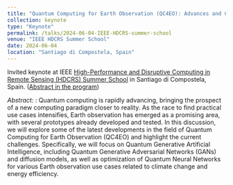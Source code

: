 ```yaml
---
title: "Quantum Computing for Earth Observation (QC4EO): Advances and Challenges in Generative AI and Quantum Neural Networks"
collection: keynote
type: "Keynote"
permalink: /talks/2024-06-04-IEEE-HDCRS-summer-school
venue: "IEEE HDCRS Summer School"
date: 2024-06-04
location: "Santiago di Compostela, Spain"
---
```


Invited keynote at IEEE [High-Performance and Disruptive Computing in Remote Sensing (HDCRS) Summer School](https://www.grss-ieee.org/community/groups-initiatives/high-performance-and-disruptive-computing-in-remote-sensing-hdcrs) in Santiago di Compostela, Spain. ([Abstract in the program](https://www.hdc-rs.com/day-1))

_Abstract:_ : Quantum computing is rapidly advancing, bringing the prospect of a new computing paradigm closer to reality. As the race to find practical use cases intensifies, Earth observation has emerged as a promising area, with several prototypes already developed and tested. In this discussion, we will explore some of the latest developments in the field of Quantum Computing for Earth Observation (QC4EO) and highlight the current challenges. Specifically, we will focus on Quantum Generative Artificial Intelligence, including Quantum Generative Adversarial Networks (GANs) and diffusion models, as well as optimization of Quantum Neural Networks for various Earth observation use cases related to climate change and energy efficiency.
